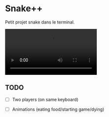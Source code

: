 # Snake++

Petit projet snake dans le terminal.

![demo](demo.mp4)

## TODO

- [ ] Two players (on same keyboard)
- [ ] Animations (eating food/starting game/dying)

